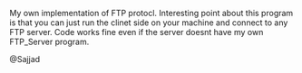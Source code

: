 My own implementation of FTP protocl. 
Interesting point about this program is that you can just run the clinet side on your machine and connect to any FTP server. Code works fine even if the server doesnt have my own FTP_Server program.

@Sajjad
